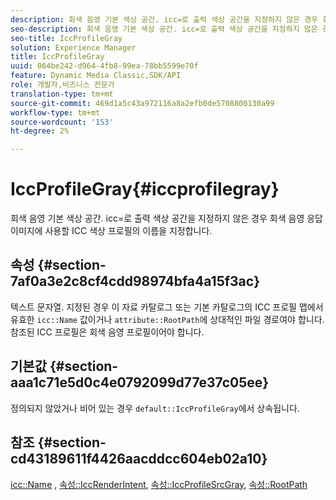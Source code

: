 ```yaml
---
description: 회색 음영 기본 색상 공간. icc=로 출력 색상 공간을 지정하지 않은 경우 회색 음영 응답 이미지에 사용할 ICC 색상 프로필의 이름을 지정합니다.
seo-description: 회색 음영 기본 색상 공간. icc=로 출력 색상 공간을 지정하지 않은 경우 회색 음영 응답 이미지에 사용할 ICC 색상 프로필의 이름을 지정합니다.
seo-title: IccProfileGray
solution: Experience Manager
title: IccProfileGray
uuid: 064be242-d964-4fb8-99ea-78bb5599e70f
feature: Dynamic Media Classic,SDK/API
role: 개발자,비즈니스 전문가
translation-type: tm+mt
source-git-commit: 469d1a5c43a972116a8a2efb0de5708800130a99
workflow-type: tm+mt
source-wordcount: '153'
ht-degree: 2%

---
```



# IccProfileGray{#iccprofilegray}

회색 음영 기본 색상 공간. icc=로 출력 색상 공간을 지정하지 않은 경우 회색 음영 응답 이미지에 사용할 ICC 색상 프로필의 이름을 지정합니다.

## 속성 {#section-7af0a3e2c8cf4cdd98974bfa4a15f3ac}

텍스트 문자열. 지정된 경우 이 자료 카탈로그 또는 기본 카탈로그의 ICC 프로필 맵에서 유효한 `icc::Name` 값이거나 `attribute::RootPath`에 상대적인 파일 경로여야 합니다. 참조된 ICC 프로필은 회색 음영 프로필이어야 합니다.

## 기본값 {#section-aaa1c71e5d0c4e0792099d77e37c05ee}

정의되지 않았거나 비어 있는 경우 `default::IccProfileGray`에서 상속됩니다.

## 참조 {#section-cd43189611f4426aacddcc604eb02a10}

[icc::Name](../../../../../ir-api/material-cat/image-rendering-api-ref/c-ir-material-catalog/c-ir-icc-profile-map-reference/r-ir-name-icc.md#reference-7a293ede360e433782575f8f6a562ac2) ,  [속성::IccRenderIntent](../../../../../ir-api/material-cat/image-rendering-api-ref/c-ir-material-catalog/c-ir-attributes-reference/r-ir-iccrenderintent.md#reference-3b80b7a4c25545a593c5076f318b5c40),  [속성::IccProfileSrcGray](../../../../../ir-api/material-cat/image-rendering-api-ref/c-ir-material-catalog/c-ir-attributes-reference/r-ir-iccprofilesrcgray.md#reference-a2abcd4aa5864738bbea8f55706deaf2),  [속성::RootPath](../../../../../ir-api/material-cat/image-rendering-api-ref/c-ir-material-catalog/c-ir-attributes-reference/r-ir-rootpath.md#reference-a4d7c96b62e14fcbad1740c702f160f3)
